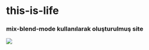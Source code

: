 # this-is-life

<h3>mix-blend-mode kullanılarak oluşturulmuş site</h3>



 ![](/this-is-life/mix%20blend%20mode/this-is-life1.gif)